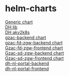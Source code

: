# helm-charts
[Generic chart](charts/generic/)\
[DH lib](charts/dh-lib/)\
[DH akv2k8s](charts/dh-akv2k8s/)\
[gzac-backend chart](charts/gzac-backend/)\
[gzac-fd-zgw-backend chart](charts/gzac-fd-zgw-backend/)\
[Gzac-fd-zgw-frontend chart](charts/gzac-fd-zgw-frontend/)\
[Gzac-sd-zgw-backend chart](charts/gzac-sd-zgw-backend/)\
[Gzac-sd-zgw-frontend chart](charts/gzac-sd-zgw-frontend/)\
[dh-nl-portal-backend](charts/dh-nl-portal-backend/)\
[dh-nl-portal-frontend](charts/dh-nl-portal-frontend/)